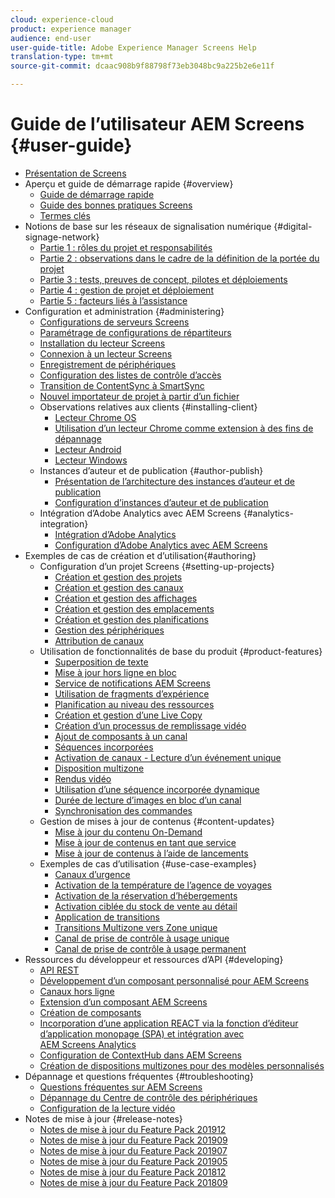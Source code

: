 ```yaml
---
cloud: experience-cloud
product: experience manager
audience: end-user
user-guide-title: Adobe Experience Manager Screens Help
translation-type: tm+mt
source-git-commit: dcaac908b9f88798f73eb3048bc9a225b2e6e11f

---
```



# Guide de l’utilisateur AEM Screens {#user-guide}

+ [Présentation de Screens](aem-screens-introduction.md)
+ Aperçu et guide de démarrage rapide {#overview}
   + [Guide de démarrage rapide](kickstart-for-aem-screens.md)
   + [Guide des bonnes pratiques Screens](https://docs.adobe.com/content/help/en/experience-manager-screens/using/about-guide.html)
   + [Termes clés](screens-glossary.md)
+ Notions de base sur les réseaux de signalisation numérique {#digital-signage-network}
   + [Partie 1 : rôles du projet et responsabilités](project-roles-responsibilities.md)
   + [Partie 2 : observations dans le cadre de la définition de la portée du projet](project-considerations.md)
   + [Partie 3 : tests, preuves de concept, pilotes et déploiements](testing-pocs-pilots-rollouts.md)
   + [Partie 4 : gestion de projet et déploiement](project-management-and-deployment.md)
   + [Partie 5 : facteurs liés à l’assistance](support-considerations.md)
+ Configuration et administration {#administering}
   + [Configurations de serveurs Screens](configuring-screens-introduction.md)
   + [Paramétrage de configurations de répartiteurs](dispatcher-configurations-aem-screens.md)
   + [Installation du lecteur Screens](installing-screens-player.md)
   + [Connexion à un lecteur Screens](working-with-screens-player.md)
   + [Enregistrement de périphériques](device-registration.md)
   + [Configuration des listes de contrôle d’accès](setting-up-acls.md)
   + [Transition de ContentSync à SmartSync](smartsync.md)
   + [Nouvel importateur de projet à partir d’un fichier](project-importer.md)
   + Observations relatives aux clients {#installing-client}
      + [Lecteur Chrome OS](implementing-chrome-os-player.md)
      + [Utilisation d’un lecteur Chrome comme extension à des fins de dépannage](using-chrome-player-as-an-extension.md)
      + [Lecteur Android](implementing-android-player.md)
      + [Lecteur Windows](implementing-windows-player.md)
   + Instances d’auteur et de publication {#author-publish}
      + [Présentation de l’architecture des instances d’auteur et de publication](author-publish-architecture-overview.md)
      + [Configuration d’instances d’auteur et de publication](author-and-publish.md)
   + Intégration d’Adobe Analytics avec AEM Screens {#analytics-integration}
      + [Intégration d’Adobe Analytics](adobe-analytics-integration-aem-screens.md)
      + [Configuration d’Adobe Analytics avec AEM Screens](configuring-adobe-analytics-aem-screens.md)
+ Exemples de cas de création et d’utilisation{#authoring}
   + Configuration d’un projet Screens {#setting-up-projects}
      + [Création et gestion des projets](creating-a-screens-project.md)
      + [Création et gestion des canaux](managing-channels.md)
      + [Création et gestion des affichages](managing-displays.md)
      + [Création et gestion des emplacements](managing-locations.md)
      + [Création et gestion des planifications](managing-schedules.md)
      + [Gestion des périphériques](managing-devices.md)
      + [Attribution de canaux](channel-assignment.md)
   + Utilisation de fonctionnalités de base du produit {#product-features}
      + [Superposition de texte](text-overlay.md)
      + [Mise à jour hors ligne en bloc](bulk-offline-update.md)
      + [Service de notifications AEM Screens](screens-notifications-service.md)
      + [Utilisation de fragments d’expérience](experience-fragments-in-screens.md)
      + [Planification au niveau des ressources](asset-level-scheduling.md)
      + [Création et gestion d’une Live Copy](managing-livecopy.md)
      + [Création d’un processus de remplissage vidéo](creating-a-video-padding-workflow.md)
      + [Ajout de composants à un canal](adding-components-to-a-channel.md)
      + [Séquences incorporées](embedded-sequences.md)
      + [Activation de canaux - Lecture d’un événement unique](channel-level-activation.md)
      + [Disposition multizone](multi-zone-layout-aem-screens.md)
      + [Rendus vidéo](generating-renditions.md)
      + [Utilisation d’une séquence incorporée dynamique](dynamic-embedded-sequences.md)
      + [Durée de lecture d’images en bloc d’un canal](channel-level-image-playback.md)
      + [Synchronisation des commandes](using-command-sync.md)
   + Gestion de mises à jour de contenus {#content-updates}
      + [Mise à jour du contenu On-Demand](on-demand-content.md)
      + [Mise à jour de contenus en tant que service](content-update-as-a-service.md)
      + [Mise à jour de contenus à l’aide de lancements](launches.md)
   + Exemples de cas d’utilisation {#use-case-examples}
      + [Canaux d’urgence](emergency-channel.md)
      + [Activation de la température de l’agence de voyages](local-temperature-activation.md)
      + [Activation de la réservation d’hébergements](hospitality-reservation-activation.md)
      + [Activation ciblée du stock de vente au détail](retail-inventory-activation.md)
      + [Application de transitions](applying-transitions.md)
      + [Transitions Multizone vers Zone unique](multizone-to-singlezone.md)
      + [Canal de prise de contrôle à usage unique](single-use-takeover-channel.md)
      + [Canal de prise de contrôle à usage permanent](perpetual-takeover-channel.md)
+ Ressources du développeur et ressources d’API {#developing}
   + [API REST](rest-api.md)
   + [Développement d’un composant personnalisé pour AEM Screens](developing-custom-component-tutorial-develop.md)
   + [Canaux hors ligne](offline-channels.md)
   + [Extension d’un composant AEM Screens](extending-component-tutorial-develop.md)
   + [Création de composants](creating-components.md)
   + [Incorporation d’une application REACT via la fonction d’éditeur d’application monopage (SPA) et intégration avec AEM Screens Analytics](embedding-react-app.md)
   + [Configuration de ContextHub dans AEM Screens](configuring-context-hub.md)
   + [Création de dispositions multizones pour des modèles personnalisés ](creating-custom-templates-multizone-layouts.md)
+ Dépannage et questions fréquentes {#troubleshooting}
   + [Questions fréquentes sur AEM Screens](aem-screens-faqs.md)
   + [Dépannage du Centre de contrôle des périphériques](monitoring-screens.md)
   + [Configuration de la lecture vidéo](troubleshoot-videos.md)
+ Notes de mise à jour {#release-notes}
   + [Notes de mise à jour du Feature Pack 201912](release-notes-fp-201912.md)
   + [Notes de mise à jour du Feature Pack 201909](release-notes-fp-201909.md)
   + [Notes de mise à jour du Feature Pack 201907](release-notes-fp-201907.md)
   + [Notes de mise à jour du Feature Pack 201905](screens-release-notes-fp-201905.md)
   + [Notes de mise à jour du Feature Pack 201812](release-notes-fp-201812.md)
   + [Notes de mise à jour du Feature Pack 201809](screens-release-notes.md)